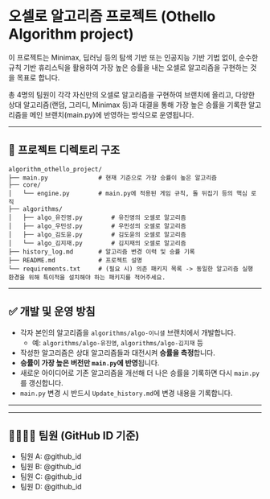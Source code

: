 # 오셀로 알고리즘 프로젝트 (Othello Algorithm project)

이 프로젝트는 Minimax, 딥러닝 등의 탐색 기반 또는 인공지능 기반 기법 없이, 순수한 규칙 기반 휴리스틱을 활용하여 가장 높은 승률을 내는 오셀로 알고리즘을 구현하는 것을 목표로 합니다.

총 4명의 팀원이 각각 자신만의 오셀로 알고리즘을 구현하여 브랜치에 올리고, 다양한 상대 알고리즘(랜덤, 그리디, Minimax 등)과 대결을 통해 가장 높은 승률을 기록한 알고리즘을 메인 브랜치(main.py)에 반영하는 방식으로 운영됩니다.

---

## 📁 프로젝트 디렉토리 구조

```
algorithm_othello_project/
├── main.py              # 현재 기준으로 가장 승률이 높은 알고리즘
├── core/
│   └── engine.py        # main.py에 적용된 게임 규칙, 돌 뒤집기 등의 핵심 로직
├── algorithms/
│   ├── algo_유진영.py        # 유진영의 오셀로 알고리즘
│   ├── algo_우민성.py        # 우민성의 오셀로 알고리즘
│   ├── algo_김도윤.py        # 김도윤의 오셀로 알고리즘
│   └── algo_김지재.py        # 김지재의 오셀로 알고리즘
├── history_log.md       # 알고리즘 변경 이력 및 승률 기록
├── README.md            # 프로젝트 설명
└── requirements.txt     # (필요 시) 의존 패키지 목록 -> 동일한 알고리즘 실행 환경을 위해 특이적을 설치해야 하는 패키지를 적어주세요.
```

---

## ✅ 개발 및 운영 방침

- 각자 본인의 알고리즘을 `algorithms/algo-이니셜` 브랜치에서 개발합니다.
  - 예: `algorithms/algo-유진영`, `algorithms/algo-김지재` 등
- 작성한 알고리즘은 상대 알고리즘들과 대전시켜 **승률을 측정**합니다.
- **승률이 가장 높은 버전만 `main.py`에 반영**됩니다.
- 새로운 아이디어로 기존 알고리즘을 개선해 더 나은 승률을 기록하면 다시 `main.py`를 갱신합니다.
- `main.py` 변경 시 반드시 `Update_history.md`에 변경 내용을 기록합니다.

---


---

## 👨‍👩‍👧‍👦 팀원 (GitHub ID 기준)
- 팀원 A: @github_id
- 팀원 B: @github_id
- 팀원 C: @github_id
- 팀원 D: @github_id
